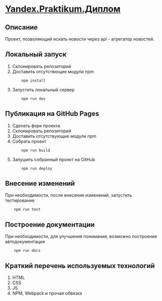 # [Yandex.Praktikum.Диплом](https://smirnoff170888.github.io/diplom/)

## Описание
Проект, позволяющий искать новости через api - агрегатор новостей.

## Локальный запуск
1. Склонировать репозиторий
2. Доставить отсутствющие модули npm
    ```
        npm install
    ```
3. Запустить локальный сервер
    ```
        npm run dev
    ```

## Публикация на GitHub Pages
1. Сделать форк проекта
2. Склонировать репозиторий
3. Доставить отсутствующие модули npm
4. Собрать проект
    ```
        npm run build
    ```
5. Запушить собранный проект на GitHub
    ```
        npm run deploy
    ```

## Внесение изменений
При необходимости, после внесения изменений, запустить тестирование
```
    npm run test
```

## Построение документации
При необходимости, для улучшения понимания, возможно построение автодокументации
```
    npm run docs
```

## Краткий перечень используемых технологий
1. HTML
2. CSS
3. JS
4. NPM, Webpack и прочая обвязка